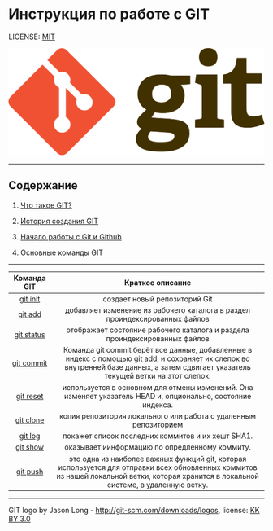 # Инструкция по работе с GIT

LICENSE: [MIT](license.md)

![logo](./assets/1920px-Git-logo.svg.png)

---
## Содержание

1. [Что такое GIT?](./git.md "подробнее")

2. [История создания GIT](./history.md "подробнее")

3. [Начало работы с Git и Github](./startwork.md "подробнее")

4. Основные команды GIT
   
----
|Команда GIT|Краткое описание| 
|:---------:|:--------------:|
|[git init](./init.md "подробнее")|создает новый репозиторий Git|
|[git add](./add.md "подробнее")|добавляет изменение из рабочего каталога в раздел проиндексированных файлов| 
|[git status](./status.md "подробнее")|отображает состояние рабочего каталога и раздела проиндексированных файлов|
|[git commit](./status.md "подробнее")| Команда git commit берёт все данные, добавленные в индекс с помощью [git add](./add.md "подробнее"), и сохраняет их слепок во внутренней базе данных, а затем сдвигает указатель текущей ветки на этот слепок.
|[git reset](./reset.md "подробнее")|используется в основном для отмены изменений. Она изменяет указатель HEAD и, опционально, состояние индекса. 
|[git clone](./clone.md "подробнее")|копия репозитория локального или работа с удаленным репозиторием
|[git log](./log.md "подробнее")|покажет список последних коммитов и их хешт SHA1.
|[git show](./show.md "подробнее")| оказывает иинформацию по опредленному коммиту.
|[git push](./push.md "подробнее")|это одна из наиболее важных функций git, которая используется для отправки всех обновленных коммитов из нашей локальной ветки, которая хранится в локальной системе, в удаленную ветку. 





----

GIT logo by Jason Long - http://git-scm.com/downloads/logos, license: [KK BY 3.0](https://creativecommons.org/licenses/by/3.0/)